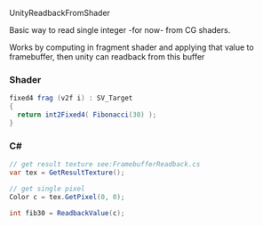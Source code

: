 UnityReadbackFromShader

Basic way to read single integer -for now- from CG shaders.

Works by computing in fragment shader and applying that value to framebuffer, then unity can readback from this buffer

### Shader
```csharp
fixed4 frag (v2f i) : SV_Target
{
  return int2Fixed4( Fibonacci(30) );
}
```

### C# 
```csharp
// get result texture see:FramebufferReadback.cs
var tex = GetResultTexture();

// get single pixel
Color c = tex.GetPixel(0, 0);

int fib30 = ReadbackValue(c);
```
